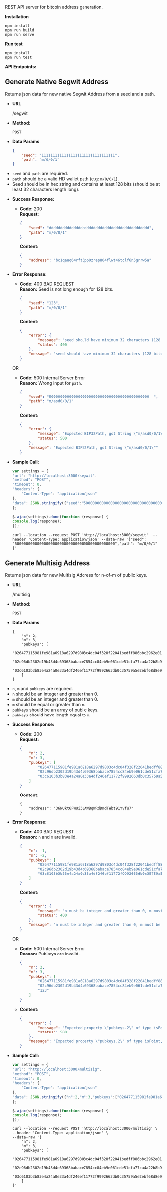 REST API server for bitcoin address generation.

**Installation**

```
npm install
npm run build
npm run serve
```

**Run test**
```
npm install
npm run test
```

**API Endpoints:**

**Generate Native Segwit Address**
----
  Returns json data for new native Segwit Address from a seed and a path.

* **URL**

  /segwit

* **Method:**

  `POST`
  
* **Data Params**

  ```json
  {
      "seed": "111111111111111111111111111111111",
      "path": "m/0/0/1"
  }
  ```
- `seed` and `path` are required.
- `path` should be a valid HD wallet path (e.g: `m/0/0/1`).
- Seed should be in hex string and contains at least 128 bits (should be at least 32 characters length long).

* **Success Response:**

  * **Code:** 200 <br />
    **Request:**

    ```json
    {
        "seed": "ddddddddddddddddddddddddddddddddddddddddddddd",
        "path": "m/0/0/1"
    }
    ```

    **Content:** 
    ```json
    {
        "address": "bc1qauq64rft3pp0zrep804flwt46tclf6n5grrw5a"
    }
    ```
 
* **Error Response:**

  * **Code:** 400 BAD REQUEST <br />
    **Reason:** Seed is not long enough for 128 bits.

    ```json
    {
        "seed": "123",
        "path": "m/0/0/1"
    }
    ```

    **Content:**
    ```json
    {
        "error": {
            "message": "seed should have minimum 32 characters (128 bits)",
            "status": 400
        },
        "message": "seed should have minimum 32 characters (128 bits)"
    }
    ```

  OR

  * **Code:** 500 Internal Server Error <br />
    **Reason:** Wrong input for `path`.

    ```json
    {
        "seed": "500000000000000000000000000000000000000000000  ",
        "path": "m/asd0/0/1"
    }
    ```

    **Content:** 

    ```json
    {
        "error": {
            "message": "Expected BIP32Path, got String \"m/asd0/0/1\"",
            "status": 500
        },
        "message": "Expected BIP32Path, got String \"m/asd0/0/1\""
    }
	```

* **Sample Call:**

    ```javascript
    var settings = {
    "url": "http://localhost:3000/segwit",
    "method": "POST",
    "timeout": 0,
    "headers": {
        "Content-Type": "application/json"
    },
    "data": JSON.stringify({"seed":"500000000000000000000000000000000000000000000  ","path":"m/0/0/1"}),
    };

    $.ajax(settings).done(function (response) {
    console.log(response);
    });
    ```

    ```curl
    curl --location --request POST 'http://localhost:3000/segwit'  --header 'Content-Type: application/json' --data-raw '{"seed": "500000000000000000000000000000000000000000000","path": "m/0/0/1" }'
    ```


**Generate Multisig Address**
----
  Returns json data for new Multisig Address for n-of-m of public keys.

* **URL**

  /multisig

* **Method:**

  `POST`
 
* **Data Params**

  ```
  {
      "n": 2,
      "m": 3,
      "pubkeys": [
          "026477115981fe981a6918a6297d9803c4dc04f328f22041bedff886bbc2962e01",
          "02c96db2302d19b43d4c69368babace7854cc84eb9e061cde51cfa77ca4a22b8b9",
          "03c6103b3b83e4a24a0e33a4df246ef11772f9992663db0c35759a5e2ebf68d8e9"
      ]
  }
  ```
- `n`, `m` and `pubkeys` are required.
- `n` should be an integer and greater than 0.
- `m` should be an integer and greater than 0.
- `m` should be equal or greater than `n`.
- `pubkeys` should be an array of public keys.
- `pubkeys` should have length equal to `m`.

* **Success Response:**

  * **Code:** 200 <br />
    **Request:**

    ```json
    {
        "n": 2,
        "m": 3,
        "pubkeys": [
            "026477115981fe981a6918a6297d9803c4dc04f328f22041bedff886bbc2962e01",
            "02c96db2302d19b43d4c69368babace7854cc84eb9e061cde51cfa77ca4a22b8b9",
            "03c6103b3b83e4a24a0e33a4df246ef11772f9992663db0c35759a5e2ebf68d8e9"
        ]
    }
    ```

    **Content:**

    ```
    {
        "address": "36NUkt6FWUi3LAWBqWRdDmdTWbt91Yvfu7"
    }
    ```
 
* **Error Response:**

  * **Code:** 400 BAD REQUEST <br />
    **Reason:** `n` and `m` are invalid.

    ```json
    {
        "n": -1,
        "m": -2,
        "pubkeys": [
            "026477115981fe981a6918a6297d9803c4dc04f328f22041bedff886bbc2962e01",
            "02c96db2302d19b43d4c69368babace7854cc84eb9e061cde51cfa77ca4a22b8b9",
            "03c6103b3b83e4a24a0e33a4df246ef11772f9992663db0c35759a5e2ebf68d8e9"
        ]
    }
    ```

    **Content:**
    ```json
    {
        "error": {
            "message": "n must be integer and greater than 0, m must be integer and greater than 0, m must be integer and equal or greater than n, number of pubkeys should equal m",
            "status": 400
        },
        "message": "n must be integer and greater than 0, m must be integer and greater than 0, m must be integer and equal or greater than n, number of pubkeys should equal m"
    }
    ```

  OR

  * **Code:** 500 Internal Server Error <br />
    **Reason:** Pubkeys are invalid.
    ```json
    {
        "n": 2,
        "m": 3,
        "pubkeys": [
            "026477115981fe981a6918a6297d9803c4dc04f328f22041bedff886bbc2962e01",
            "02c96db2302d19b43d4c69368babace7854cc84eb9e061cde51cfa77ca4a22b8b9",
            "123"
        ]
    }
    ```

   * **Content:** 

        ```json
        {
            "error": {
                "message": "Expected property \"pubkeys.2\" of type isPoint, got Buffer",
                "status": 500
            },
            "message": "Expected property \"pubkeys.2\" of type isPoint, got Buffer"
        }
        ```

* **Sample Call:**

    ```javascript
    var settings = {
    "url": "http://localhost:3000/multisig",
    "method": "POST",
    "timeout": 0,
    "headers": {
        "Content-Type": "application/json"
    },
    "data": JSON.stringify({"n":2,"m":3,"pubkeys":["026477115981fe981a6918a6297d9803c4dc04f328f22041bedff886bbc2962e01","02c96db2302d19b43d4c69368babace7854cc84eb9e061cde51cfa77ca4a22b8b9","03c6103b3b83e4a24a0e33a4df246ef11772f9992663db0c35759a5e2ebf68d8e9"]}),
    };

    $.ajax(settings).done(function (response) {
    console.log(response);
    });
    ```

    ```curl
    curl --location --request POST 'http://localhost:3000/multisig' \
    --header 'Content-Type: application/json' \
    --data-raw '{
        "n": 2,
        "m": 3,
        "pubkeys": [
            "026477115981fe981a6918a6297d9803c4dc04f328f22041bedff886bbc2962e01",
            "02c96db2302d19b43d4c69368babace7854cc84eb9e061cde51cfa77ca4a22b8b9",
            "03c6103b3b83e4a24a0e33a4df246ef11772f9992663db0c35759a5e2ebf68d8e9"
        ]
    }'
    ```
